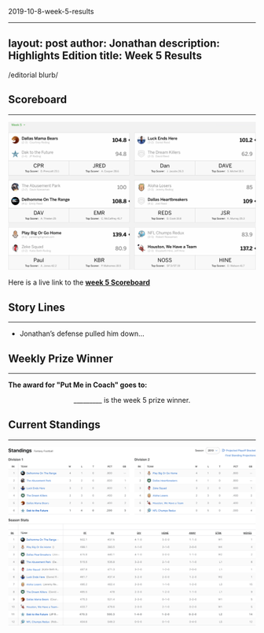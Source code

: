 2019-10-8-week-5-results

---
layout: post
author: Jonathan
description: Highlights Edition
title: Week 5 Results
---
/editorial blurb/

## Scoreboard
---
<img class="center" src="/assets/results/wr5.png" alt="week 5 results">

Here is a live link to the **[week 5 Scoreboard](https://fantasy.espn.com/football/league/scoreboard?leagueId=215530&matchupPeriodId=5)**


## Story Lines
---
- Jonathan’s defense pulled him down… 

## Weekly Prize Winner
---
**The award for "Put Me in Coach" goes to:**

<p  class="callout" align="center"> _________ is the week 5 prize winner.</p>

## Current Standings
---

<img class="center" src="/assets/results/ws5.png" alt="week 5 standings">